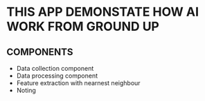 # THIS APP DEMONSTATE HOW AI WORK FROM GROUND UP

## COMPONENTS

- Data collection component
- Data processing component
- Feature extraction with nearnest neighbour
- Noting
